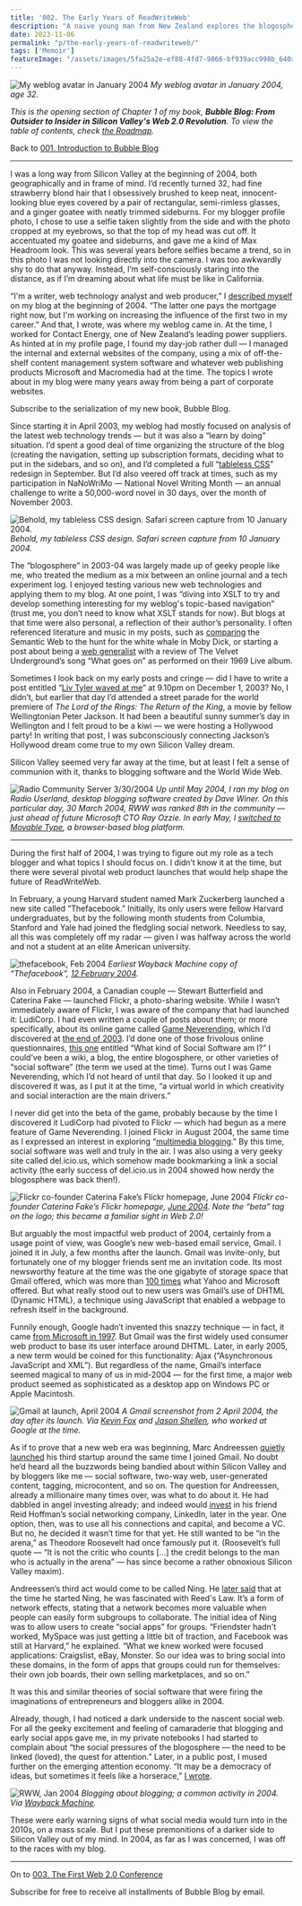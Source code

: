```yaml
---
title: '002. The Early Years of ReadWriteWeb'
description: "A naive young man from New Zealand explores the blogosphere with a weblog called 'Read/Write Web'."
date: 2023-11-06
permalink: "p/the-early-years-of-readwriteweb/"
tags: ['Memoir']
featureImage: "/assets/images/5fa25a2e-ef88-4fd7-9866-bf939acc998b_640x480.jpg"
---
```

![My weblog avatar in January 2004](/assets/images/5fa25a2e-ef88-4fd7-9866-bf939acc998b_640x480.jpg "My weblog avatar in January 2004")
*My weblog avatar in January 2004, age 32.*

_This is the opening section of Chapter 1 of my book, **Bubble Blog: From Outsider to Insider in Silicon Valley's Web 2.0 Revolution**. To view the table of contents, check [the Roadmap](https://www.cybercultural.com/p/roadmap-bubbleblog)._

Back to [001\. Introduction to Bubble Blog](https://www.cybercultural.com/p/introduction-to-bubble-blog-book)

* * *

I was a long way from Silicon Valley at the beginning of 2004, both geographically and in frame of mind. I’d recently turned 32, had fine strawberry blond hair that I obsessively brushed to keep neat, innocent-looking blue eyes covered by a pair of rectangular, semi-rimless glasses, and a ginger goatee with neatly trimmed sideburns. For my blogger profile photo, I chose to use a selfie taken slightly from the side and with the photo cropped at my eyebrows, so that the top of my head was cut off. It accentuated my goatee and sideburns, and gave me a kind of Max Headroom look. This was several years before selfies became a trend, so in this photo I was not looking directly into the camera. I was too awkwardly shy to do that anyway. Instead, I’m self-consciously staring into the distance, as if I’m dreaming about what life must be like in California.

“I'm a writer, web technology analyst and web producer,” I [described myself](https://web.archive.org/web/20040114183039/http://www.readwriteweb.com/stories/2004/01/08/aboutMe2004.html) on my blog at the beginning of 2004. “The latter one pays the mortgage right now, but I'm working on increasing the influence of the first two in my career.” And that, I wrote, was where my weblog came in. At the time, I worked for Contact Energy, one of New Zealand’s leading power suppliers. As hinted at in my profile page, I found my day-job rather dull — I managed the internal and external websites of the company, using a mix of off-the-shelf content management system software and whatever web publishing products Microsoft and Macromedia had at the time. The topics I wrote about in my blog were many years away from being a part of corporate websites.

Subscribe to the serialization of my new book, Bubble Blog.

Since starting it in April 2003, my weblog had mostly focused on analysis of the latest web technology trends — but it was also a “learn by doing” situation. I’d spent a good deal of time organizing the structure of the blog (creating the navigation, setting up subscription formats, deciding what to put in the sidebars, and so on), and I’d completed a full “[tableless CSS](https://web.archive.org/web/20040111235103/http://www.readwriteweb.com/2003/09/28.html#a123)” redesign in September. But I’d also veered off track at times, such as my participation in NaNoWriMo — National Novel Writing Month — an annual challenge to write a 50,000-word novel in 30 days, over the month of November 2003.

![Behold, my tableless CSS design. Safari screen capture from 10 January 2004.](/assets/images/c74891d5-b3c0-4b36-b5b1-7e2f4b283144_1024x768.jpg "Behold, my tableless CSS design. Safari screen capture from 10 January 2004.")
*Behold, my tableless CSS design. Safari screen capture from 10 January 2004.*

The “blogosphere” in 2003-04 was largely made up of geeky people like me, who treated the medium as a mix between an online journal and a tech experiment log. I enjoyed testing various new web technologies and applying them to my blog. At one point, I was “diving into XSLT to try and develop something interesting for my weblog's topic-based navigation” (trust me, you don’t need to know what XSLT stands for now). But blogs at that time were also personal, a reflection of their author’s personality. I often referenced literature and music in my posts, such as [comparing](https://web.archive.org/web/20031003045413/http://www.readwriteweb.com/2003/08/09.html) the Semantic Web to the hunt for the white whale in Moby Dick, or starting a post about being a [web generalist](https://web.archive.org/web/20030809063128/http://www.readwriteweb.com/2003/06/07.html) with a review of The Velvet Underground’s song “What goes on” as performed on their 1969 Live album.

Sometimes I look back on my early posts and cringe — did I have to write a post entitled “[Liv Tyler waved at me](https://web.archive.org/web/20031227151039/http://www.readwriteweb.com/2003/12/01.html#a161)” at 9.10pm on December 1, 2003? No, I didn’t, but earlier that day I’d attended a street parade for the world premiere of _The Lord of the Rings: The Return of the King_, a movie by fellow Wellingtonian Peter Jackson. It had been a beautiful sunny summer’s day in Wellington and I felt proud to be a kiwi — we were hosting a Hollywood party! In writing that post, I was subconsciously connecting Jackson’s Hollywood dream come true to my own Silicon Valley dream.

Silicon Valley seemed very far away at the time, but at least I felt a sense of communion with it, thanks to blogging software and the World Wide Web.

![Radio Community Server 3/30/2004](/assets/images/972e2e17-f086-4884-80e6-3c3afcf408a7_1024x738.jpg "Radio Community Server 3/30/2004")
*Up until May 2004, I ran my blog on Radio Userland, desktop blogging software created by Dave Winer. On this particular day, 30 March 2004, RWW was ranked 8th in the community — just ahead of future Microsoft CTO Ray Ozzie. In early May, I [switched to Movable Type](https://web.archive.org/web/20040701054525/http://www.readwriteweb.com/archives/001838.php), a browser-based blog platform.*

* * *

During the first half of 2004, I was trying to figure out my role as a tech blogger and what topics I should focus on. I didn’t know it at the time, but there were several pivotal web product launches that would help shape the future of ReadWriteWeb.

In February, a young Harvard student named Mark Zuckerberg launched a new site called “Thefacebook.” Initially, its only users were fellow Harvard undergraduates, but by the following month students from Columbia, Stanford and Yale had joined the fledgling social network. Needless to say, all this was completely off my radar — given I was halfway across the world and not a student at an elite American university.

![thefacebook, Feb 2004](/assets/images/03276131-8174-4846-892c-7f5bcd1db9ac_1424x912.jpg "thefacebook, Feb 2004")
*Earliest Wayback Machine copy of “Thefacebook”, [12 February 2004](https://web.archive.org/web/20040212031928/http://www.thefacebook.com:80/).*

Also in February 2004, a Canadian couple — Stewart Butterfield and Caterina Fake — launched Flickr, a photo-sharing website. While I wasn’t immediately aware of Flickr, I was aware of the company that had launched it: LudiCorp. I had even written a couple of posts about them; or more specifically, about its online game called [Game Neverending](https://web.archive.org/web/20040125055847/http://gameneverending.com/), which I’d discovered at [the end of 2003](https://web.archive.org/web/20040115014800/http://www.readwriteweb.com/2003/12/25.html#a174). I’d done one of those frivolous online questionnaires, [this one](https://web.archive.org/web/20031204213748/http://undergroundlondon.com/social/) entitled “What kind of Social Software am I?” I could’ve been a wiki, a blog, the entire blogosphere, or other varieties of “social software” (the term we used at the time). Turns out I was Game Neverending, which I’d not heard of until that day. So I looked it up and discovered it was, as I put it at the time, “a virtual world in which creativity and social interaction are the main drivers.”

I never did get into the beta of the game, probably because by the time I discovered it LudiCorp had pivoted to Flickr — which had begun as a mere feature of Game Neverending. I joined Flickr in August 2004, the same time as I expressed an interest in exploring “[multimedia blogging](https://web.archive.org/web/20040816140017/http://www.readwriteweb.com/archives/002098.php).” By this time, social software was well and truly in the air. I was also using a very geeky site called del.icio.us, which somehow made bookmarking a link a social activity (the early success of del.icio.us in 2004 showed how nerdy the blogosphere was back then!).

![Flickr co-founder Caterina Fake’s Flickr homepage, June 2004](/assets/images/756168ee-7d51-4bbc-8f68-5559ed903a42_1788x1368.jpg "Flickr co-founder Caterina Fake’s Flickr homepage, June 2004")
*Flickr co-founder Caterina Fake’s Flickr homepage, [June 2004](https://web.archive.org/web/20040624003419/http://www.flickr.com:80/photos/caterina/). Note the “beta” tag on the logo; this became a familiar sight in Web 2.0!*

But arguably the most impactful web product of 2004, certainly from a usage point of view, was Google’s new web-based email service, Gmail. I joined it in July, a few months after the launch. Gmail was invite-only, but fortunately one of my blogger friends sent me an invitation code. Its most newsworthy feature at the time was the one gigabyte of storage space that Gmail offered, which was more than [100 times](https://www.internetnews.com/enterprise/google-testing-free-webmail/) what Yahoo and Microsoft offered. But what really stood out to new users was Gmail’s use of DHTML (Dynamic HTML), a technique using JavaScript that enabled a webpage to refresh itself in the background.

Funnily enough, Google hadn’t invented this snazzy technique — in fact, it came [from Microsoft in 1997](https://webdevelopmenthistory.com/1997-the-year-of-dhtml/). But Gmail was the first widely used consumer web product to base its user interface around DHTML. Later, in early 2005, a new term would be coined for this functionality: Ajax (“Asynchronous JavaScript and XML”). But regardless of the name, Gmail’s interface seemed magical to many of us in mid-2004 — for the first time, a major web product seemed as sophisticated as a desktop app on Windows PC or Apple Macintosh.

![Gmail at launch, April 2004](/assets/images/1fb001cd-752c-418a-ba46-9c717c17dc17_826x769.png "Gmail at launch, April 2004")
*A Gmail screenshot from 2 April 2004, the day after its launch. Via [Kevin Fox](https://web.archive.org/web/20040607065412/http://fury.com/article/1990.php) and [Jason Shellen](https://web.archive.org/web/20040405222707/https://www.shellen.com/), who worked at Google at the time.*

As if to prove that a new web era was beginning, Marc Andreessen [quietly launched](https://web.archive.org/web/20040730051549/http://www.24hourlaundry.com/) his third startup around the same time I joined Gmail. No doubt he’d heard all the buzzwords being bandied about within Silicon Valley and by bloggers like me — social software, two-way web, user-generated content, tagging, microcontent, and so on. The question for Andreessen, already a millionaire many times over, was what to do about it. He had dabbled in angel investing already; and indeed would [invest](https://news.linkedin.com/2004/10/linkedin-secures-10-million-in-series-b-funding-led-by-greylock) in his friend Reid Hoffman’s social networking company, LinkedIn, later in the year. One option, then, was to use all his connections and capital, and become a VC. But no, he decided it wasn’t time for that yet. He still wanted to be “in the arena,” as Theodore Roosevelt had once famously put it. (Roosevelt’s full quote — “It is not the critic who counts \[…\] the credit belongs to the man who is actually in the arena” — has since become a rather obnoxious Silicon Valley maxim).

Andreessen’s third act would come to be called Ning. He [later said](https://www.wired.com/2012/04/ff-andreessen/) that at the time he started Ning, he was fascinated with Reed's Law. It’s a form of network effects, stating that a network becomes more valuable when people can easily form subgroups to collaborate. The initial idea of Ning was to allow users to create “social apps” for groups. “Friendster hadn't worked, MySpace was just getting a little bit of traction, and Facebook was still at Harvard,” he explained. “What we knew worked were focused applications: Craigslist, eBay, Monster. So our idea was to bring social into these domains, in the form of apps that groups could run for themselves: their own job boards, their own selling marketplaces, and so on.”

It was this and similar theories of social software that were firing the imaginations of entrepreneurs and bloggers alike in 2004.

Already, though, I had noticed a dark underside to the nascent social web. For all the geeky excitement and feeling of camaraderie that blogging and early social apps gave me, in my private notebooks I had started to complain about “the social pressures of the blogosphere — the need to be linked (loved), the quest for attention.” Later, in a public post, I mused further on the emerging attention economy. “It may be a democracy of ideas, but sometimes it feels like a horserace,” [I wrote](https://web.archive.org/web/20050210171104/http://www.readwriteweb.com/archives/001795.php).

![RWW, Jan 2004](/assets/images/ae179681-15a1-4533-9413-c9c2e5866d99_1600x1178.png "RWW, Jan 2004")
*Blogging about blogging; a common activity in 2004. Via [Wayback Machine](https://web.archive.org/web/20040813165529/http://www.readwriteweb.com:80/archives/001795.php).*

These were early warning signs of what social media would turn into in the 2010s, on a mass scale. But I put these premonitions of a darker side to Silicon Valley out of my mind. In 2004, as far as I was concerned, I was off to the races with my blog.

* * *

On to [003\. The First Web 2.0 Conference](https://www.cybercultural.com/p/the-first-web-20-conference-2004)

Subscribe for free to receive all installments of Bubble Blog by email.